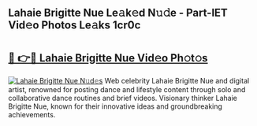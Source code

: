 ## Lahaie Brigitte Nue Le𝚊k𝚎d N𝚞𝚍e - Part-lET Vid𝚎o Photos Le𝚊ks 1cr0c

# <h2><a href="http://fbake4.evod.top/?m=Lahaie+Brigitte+Nue">🔗 👉🔴 Lahaie Brigitte Nue Vid𝚎o Ph𝚘t𝚘s</a></h2>

[![Lahaie Brigitte Nue N𝚞d𝚎s](https://i.imgur.com/8V9OHl7.gif)](http://fbake4.evod.top/?m=Lahaie+Brigitte+Nue)
Web celebrity Lahaie Brigitte Nue and digital artist, renowned for posting dance and lifestyle content through solo and collaborative dance routines and brief videos. Visionary thinker Lahaie Brigitte Nue, known for their innovative ideas and groundbreaking achievements. 
